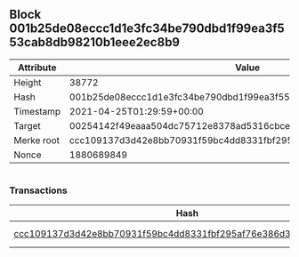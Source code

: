 ## Block 001b25de08eccc1d1e3fc34be790dbd1f99ea3f553cab8db98210b1eee2ec8b9

Attribute | Value
--- | ---
Height | 38772
Hash | 001b25de08eccc1d1e3fc34be790dbd1f99ea3f553cab8db98210b1eee2ec8b9
Timestamp | 2021-04-25T01:29:59+00:00
Target | 00254142f49eaaa504dc75712e8378ad5316cbcead634704b3734b6271167cc4
Merke root | ccc109137d3d42e8bb70931f59bc4dd8331fbf295af76e386d3e56fd0821c85e
Nonce | 1880689849

```

```

### Transactions

Hash | Amount
--- | ---
[ccc109137d3d42e8bb70931f59bc4dd8331fbf295af76e386d3e56fd0821c85e](ccc109137d3d42e8bb70931f59bc4dd8331fbf295af76e386d3e56fd0821c85e.md) | 10.00000000 SKEPTI 

